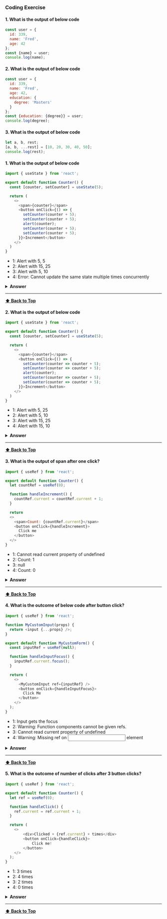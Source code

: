 ### Coding Exercise

#### 1. What is the output of below code
```javascript
const user = {
  id: 339,
  name: 'Fred',
  age: 42
};
const {name} = user;
console.log(name);
```
#### 2. What is the output of below code
```javascript
const user = {
  id: 339,
  name: 'Fred',
  age: 42,
  education: {
    degree: 'Masters'
  }
};
const {education: {degree}} = user;
console.log(degree); 
```
#### 3. What is the output of below code
```javascript
let a, b, rest;
[a, b, ...rest] = [10, 20, 30, 40, 50];
console.log(rest); 
```

#### 1. What is the output of below code

```javascript
import { useState } from 'react';

export default function Counter() {
  const [counter, setCounter] = useState(5);

  return (
    <>
      <span>{counter}</span>
      <button onClick={() => {
        setCounter(counter + 5);
        setCounter(counter + 5);
        alert(counter);
        setCounter(counter + 5);
        setCounter(counter + 5);
      }}>Increment</button>
    </>
  )
}
```

- 1: Alert with 5, 5
- 2: Alert with 15, 25
- 3: Alert with 5,  10
- 4: Error: Cannot update the same state multiple times concurrently

<details><summary><b>Answer</b></summary>
<p>

##### Answer: 3
State values are fixed(i.e, default value 5) in each render and setting the state only changes it for the next render. React will wait untill all the code executed with in an event handler before your state updates follwed by re-rendering the UI. Also, all the 3 setter function calls are replacing the calculated value. Hence, irrespective of how many times you call `setCounter(counter + 5)` the final value is 10(5+5).

This can be visuallized by substituting with state variable values in the particular render,
```javascript
      <button onClick={() => {
        setCounter(5 + 5);
        setCounter(5 + 5);
        alert(5);
        setCounter(5 + 5);
        setCounter(5 + 5);
      }}>Increment</button>
```
</p>
</details>

---

**[⬆ Back to Top](#table-of-contents)**

#### 2. What is the output of below code

```javascript
import { useState } from 'react';

export default function Counter() {
  const [counter, setCounter] = useState(5);

  return (
    <>
      <span>{counter}</span>
      <button onClick={() => {
        setCounter(counter => counter + 5);
        setCounter(counter => counter + 5);
        alert(counter);
        setCounter(counter => counter + 5);
        setCounter(counter => counter + 5);
      }}>Increment</button>
    </>
  )
}
```

- 1: Alert with 5, 25
- 2: Alert with 5, 10
- 3: Alert with 15, 25
- 4: Alert with 15, 10

<details><summary><b>Answer</b></summary>
<p>

##### Answer: 1

React queues all the updater functions(e.g, counter => counter + 5) which will be processed after all the code inside event handler has been executed. During the next re-render(state update through setState), React goes through the queue and increment the counter based on the previous value in each function call. So the final value of counter becomes 25(initial value 5 + 5 + 5 + 5 + 5) whereas the alert shows default value 5 because the counter value won't be updated by that time.

</p>
</details>

---

**[⬆ Back to Top](#table-of-contents)**

#### 3. What is the output of span after one click?

```javascript
import { useRef } from 'react';

export default function Counter() {
  let countRef = useRef(0);

  function handleIncrement() {
    countRef.current = countRef.current + 1;
  }

  return 
  <>
    <span>Count: {countRef.current}</span>
    <button onClick={handleIncrement}>
      Click me
    </button>
  </>
}
```

- 1: Cannot read current property of undefined
- 2: Count: 1
- 3: null
- 4: Count: 0

<details><summary><b>Answer</b></summary>
<p>

##### Answer: 4

In React, every update has two phases. 
1. **Render:** This is where React calls the components in order to output something on the screen
2. **Commit:** React applies changes to the DOM

Any updates to the ref will be reflected only in the commit phase. In other words, React sets **counterRef.current** during the commit phase. Hence, **countRef.current** always holds value `0` irrespective of how many times the Increment button clicked.
</p>
</details>

---

**[⬆ Back to Top](#table-of-contents)**

#### 4. What is the outcome of below code after button click?

```javascript
import { useRef } from 'react';

function MyCustomInput(props) {
  return <input {...props} />;
}

export default function MyCustomForm() {
  const inputRef = useRef(null);

  function handleInputFocus() {
    inputRef.current.focus();
  }

  return (
    <>
      <MyCustomInput ref={inputRef} />
      <button onClick={handleInputFocus}>
        Click Me
      </button>
    </>
  );
}
```

- 1: Input gets the focus
- 2: Warning: Function components cannot be given refs.
- 3: Cannot read current property of undefined
- 4: Warning: Missing ref on <input /> element

<details><summary><b>Answer</b></summary>
<p>

##### Answer: 2
By default, React does not allow a component access the DOM nodes of other components even for child components. If you still try to access the DOM nodes directly then you will receive below error:

```javascript
Warning: Function components cannot be given refs. Attempts to access this ref will fail. Did you mean to use React.forwardRef()?
```

This issue can be fixed by wrapping the **<MyCustomInput />** component with `forwardRef` function which accepts ref as the second argument which can be used on the **<input />** element as **ref={ref}**

</p>
</details>

---

**[⬆ Back to Top](#table-of-contents)**

#### 5. What is the outcome of number of clicks after 3 button clicks?

```javascript
import { useRef } from 'react';

export default function Counter() {
  let ref = useRef(0);

  function handleClick() {
    ref.current = ref.current + 1;
  }

  return (
    <>
		<div>Clicked + {ref.current} + times</div>
		<button onClick={handleClick}>
			Click me!
		</button>
    </>
  );
}
```

- 1: 3 times
- 2: 4 times
- 3: 2 times
- 4: 0 times

<details><summary><b>Answer</b></summary>
<p>

##### Answer: 4
If you try to use **{ref.current}** in the render method, the number won’t be updated on click. This is because **ref.current** does not trigger a re-render unlike state. This property is mainly used to read and write the values inside event handler or outside the render method.
</p>
</details>

---

**[⬆ Back to Top](#table-of-contents)**

